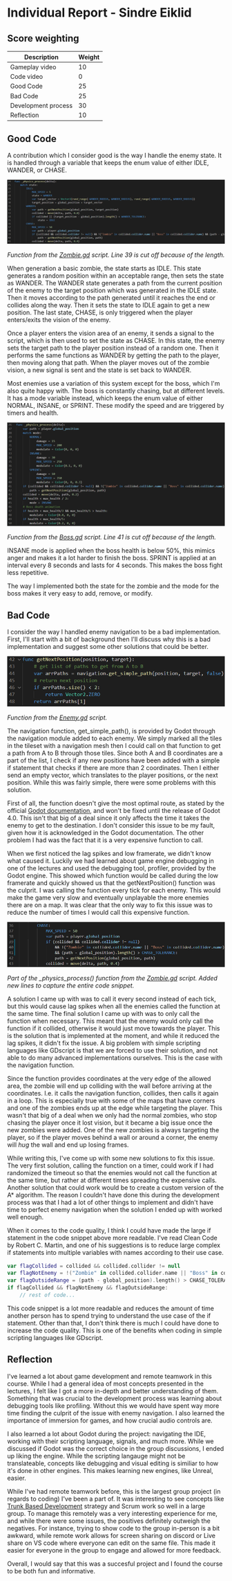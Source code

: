 # Individual Report - Sindre Eiklid
## Score weighting
|Description | Weight |
|----|----|
|Gameplay video | 10 |
|Code video | 0 |
|Good Code  | 25 |
|Bad Code | 25 |
|Development process | 30 |
|Reflection | 10 |

## Good Code
A contribution which I consider good is the way I handle the enemy state. It is handled through a variable that keeps the enum value of either IDLE, WANDER, or CHASE.

![](https://github.com/sindre0830/YAZG/blob/main/Reports/Images/zombie_physics_process_full.PNG)

*Function from the [Zombie.gd](../Source/Actor/Zombie/Zombie.gd) script. Line 39 is cut off because of the length.*

When generation a basic zombie, the state starts as IDLE. This state generates a random position within an acceptable range, then sets the state as WANDER. The WANDER state generates a path from the current position of the enemy to the target position which was generated in the IDLE state. Then it moves according to the path generated until it reaches the end or collides along the way. Then it sets the state to IDLE again to get a new position. The last state, CHASE, is only triggered when the player enters/exits the vision of the enemy.

Once a player enters the vision area of an enemy, it sends a signal to the script, which is then used to set the state as CHASE. In this state, the enemy sets the target path to the player position instead of a random one. Then it performs the same functions as WANDER by getting the path to the player, then moving along that path. When the player moves out of the zombie vision, a new signal is sent and the state is set back to WANDER.

Most enemies use a variation of this system except for the boss, which I'm also quite happy with. The boss is constantly chasing, but at different levels. It has a mode variable instead, which keeps the enum value of either NORMAL, INSANE, or SPRINT. These modify the speed and are triggered by timers and health.

![](https://github.com/sindre0830/YAZG/blob/main/Reports/Images/boss_physics_process_full.PNG)

*Function from the [Boss.gd](../Source/Actor/Zombie/Boss.gd) script. Line 41 is cut off because of the length.*

INSANE mode is applied when the boss health is below 50%, this mimics anger and makes it a lot harder to finish the boss. SPRINT is applied at an interval every 8 seconds and lasts for 4 seconds. This makes the boss fight less repetitive.

The way I implemented both the state for the zombie and the mode for the boss makes it very easy to add, remove, or modify.

## Bad Code
I consider the way I handled enemy navigation to be a bad implementation. First, I'll start with a bit of background then I'll discuss why this is a bad implementation and suggest some other solutions that could be better.

![](https://github.com/sindre0830/YAZG/blob/main/Reports/Images/getNextPosition.PNG)

*Function from the [Enemy.gd](../Source/Actor/Enemy.gd) script.*

The navigation function, get_simple_path(), is provided by Godot through the navigation module added to each enemy. We simply marked all the tiles in the tileset with a navigation mesh then I could call on that function to get a path from A to B through those tiles. Since both A and B coordinates are a part of the list, I check if any new positions have been added with a simple if statement that checks if there are more than 2 coordinates. Then I either send an empty vector, which translates to the player positions, or the next position. While this was fairly simple, there were some problems with this solution.

First of all, the function doesn't give the most optimal route, as stated by the official [Godot documentation](https://docs.godotengine.org/en/stable/classes/class_navigation.html), and won't be fixed until the release of Godot 4.0. This isn't that big of a deal since it only affects the time it takes the enemy to get to the destination. I don't consider this issue to be my fault, given how it is acknowledged in the Godot documentation. The other problem I had was the fact that it is a very expensive function to call.

When we first noticed the lag spikes and low framerate, we didn't know what caused it. Luckily we had learned about game engine debugging in one of the lectures and used the debugging tool, profiler, provided by the Godot engine. This showed which function would be called during the low framerate and quickly showed us that the getNextPosition() function was the culprit. I was calling the function every tick for each enemy. This would make the game very slow and eventually unplayable the more enemies there are on a map. It was clear that the only way to fix this issue was to reduce the number of times I would call this expensive function.

![](https://github.com/sindre0830/YAZG/blob/main/Reports/Images/zombie_physics_process.PNG)

*Part of the _physics_process() function from the [Zombie.gd](../Source/Actor/Zombie/Zombie.gd) script. Added new lines to capture the entire code snippet.*

A solution I came up with was to call it every second instead of each tick, but this would cause lag spikes when all the enemies called the function at the same time. The final solution I came up with was to only call the function when necessary. This meant that the enemy would only call the function if it collided, otherwise it would just move towards the player. This is the solution that is implemented at the moment, and while it reduced the lag spikes, it didn't fix the issue. A big problem with simple scripting languages like GDscript is that we are forced to use their solution, and not able to do many advanced implementations ourselves. This is the case with the navigation function.

Since the function provides coordinates at the very edge of the allowed area, the zombie will end up colliding with the wall before arriving at the coordinates. I.e. it calls the navigation function, collides, then calls it again in a loop. This is especially true with some of the maps that have corners and one of the zombies ends up at the edge while targeting the player. This wasn't that big of a deal when we only had the normal zombies, who stop chasing the player once it lost vision, but it became a big issue once the new zombies were added. One of the new zombies is always targeting the player, so if the player moves behind a wall or around a corner, the enemy will *hug* the wall and end up losing frames.

While writing this, I've come up with some new solutions to fix this issue. The very first solution, calling the function on a timer, could work if I had randomized the timeout so that the enemies would not call the function at the same time, but rather at different times spreading the expensive calls. Another solution that could work would be to create a custom version of the A* algorithm. The reason I couldn't have done this during the development process was that I had a lot of other things to implement and didn't have time to perfect enemy navigation when the solution I ended up with worked well enough.

When it comes to the code quality, I think I could have made the large if statement in the code snippet above more readable. I've read Clean Code by Robert C. Martin, and one of his suggestions is to reduce large complex if statements into multiple variables with names according to their use case.

```Kotlin
var flagCollided = collided && collided.collider != null
var flagNotEnemy = !("Zombie" in collided.collider.name || "Boss" in collided.collider.name)
var flagOutsideRange = (path - global_position).length() > CHASE_TOLERANCE
if flagCollided && flagNotEnemy && flagOutsideRange:
    // rest of code...
```

This code snippet is a lot more readable and reduces the amount of time another person has to spend trying to understand the use case of the if statement. Other than that, I don't think there is much I could have done to increase the code quality. This is one of the benefits when coding in simple scripting languages like GDscript.

## Reflection
I've learned a lot about game development and remote teamwork in this course. While I had a general idea of most concepts presented in the lectures, I felt like I got a more in-depth and better understanding of them. Something that was crucial to the development process was learning about debugging tools like profiling. Without this we would have spent way more time finding the culprit of the issue with enemy navigation. I also learned the importance of immersion for games, and how crucial audio controls are.

I also learned a lot about Godot during the project: navigating the IDE, working with their scripting language, signals, and much more. While we discussed if Godot was the correct choice in the group discussions, I ended up liking the engine. While the scripting langauge might not be translateable, concepts like debugging and visual editing is similiar to how it's done in other engines. This makes learning new engines, like Unreal, easier.

While I've had remote teamwork before, this is the largest group project (in regards to coding) I've been a part of. It was interesting to see concepts like [Trunk Based Development](https://trunkbaseddevelopment.com/) strategy and Scrum work so well in a large group. To manage this remotely was a very interesting experience for me, and while there were some issues, the positives definitely outweigh the negatives. For instance, trying to show code to the group in-person is a bit awkward, while remote work allows for screen sharing on discord or Live share on VS code where everyone can edit on the same file. This made it easier for everyone in the group to engage and allowed for more feedback.

Overall, I would say that this was a succesful project and I found the course to be both fun and informative. 
